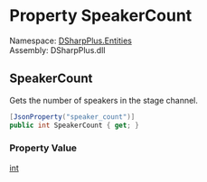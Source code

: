 # Property SpeakerCount

Namespace: [DSharpPlus.Entities](DSharpPlus.Entities.md)  
Assembly: DSharpPlus.dll

## <a id="DSharpPlus_Entities_DiscordStageInvite_SpeakerCount"></a>SpeakerCount

Gets the number of speakers in the stage channel.

```csharp
[JsonProperty("speaker_count")]
public int SpeakerCount { get; }
```

### Property Value

[int](https://learn.microsoft.com/dotnet/api/system.int32)

